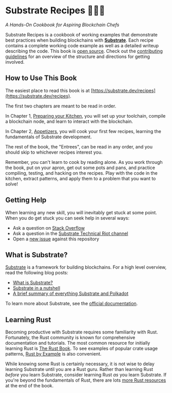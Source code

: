 # Substrate Recipes 🍴😋🍴

_A Hands-On Cookbook for Aspiring Blockchain Chefs_

Substrate Recipes is a cookbook of working examples that demonstrate best practices when building
blockchains with **[Substrate](https://github.com/paritytech/substrate)**. Each recipe contains a
complete working code example as well as a detailed writeup describing the code. This book is
[open source](https://github.com/substrate-developer-hub/recipes). Check out the
[contributing guidelines](https://github.com/substrate-developer-hub/recipes/blob/master/CONTRIBUTING.md)
for an overview of the structure and directions for getting involved.

## How to Use This Book

The easiest place to read this book is at
[https://substrate.dev/recipes](https://substrate.dev/recipes).

The first two chapters are meant to be read in order.

In Chapter 1, [Preparing your Kitchen](./1-prepare-kitchen/index.md), you will set up your
toolchain, compile a blockchain node, and learn to interact with the blockchain.

In Chapter 2, [Appetizers](./2-appetizers/index.md), you will cook your first few recipes, learning
the fundamentals of Substrate development.

The rest of the book, the "Entrees", can be read in any order, and you should skip to whichever
recipes interest you.

Remember, you can't learn to cook by reading alone. As you work through the book, put on your apron,
get out some pots and pans, and practice compiling, testing, and hacking on the recipes. Play with
the code in the kitchen, extract patterns, and apply them to a problem that you want to solve!

## Getting Help

When learning any new skill, you will inevitably get stuck at some point. When you do get stuck you
can seek help in several ways:

-   Ask a question on [Stack Overflow](https://stackoverflow.com/questions/tagged/substrate)
-   Ask a question in the
    [Substrate Technical Riot channel](https://riot.im/app/#/room/#substrate-technical:matrix.org)
-   Open a [new issue](https://github.com/substrate-developer-hub/recipes/issues/new) against this
    repository

## What is Substrate?

[Substrate](https://github.com/paritytech/substrate) is a framework for building blockchains. For a
high level overview, read the following blog posts:

-   [What is Substrate?](https://www.parity.io/what-is-substrate/)
-   [Substrate in a nutshell](https://www.parity.io/substrate-in-a-nutshell/)
-   [A brief summary of everything Substrate and Polkadot](https://www.parity.io/a-brief-summary-of-everything-substrate-polkadot/)

To learn more about Substrate, see the [official documentation](https://substrate.dev).

## Learning Rust

Becoming productive with Substrate requires some familiarity with Rust. Fortunately, the Rust
community is known for comprehensive documentation and tutorials. The most common resource for
initially learning Rust is [The Rust Book](https://doc.rust-lang.org/book/index.html). To see
examples of popular crate usage patterns,
[Rust by Example](https://doc.rust-lang.org/rust-by-example/index.html) is also convenient.

While knowing some Rust is certainly necessary, it is not wise to delay learning Substrate until you
are a Rust guru. Rather than learning Rust _before_ you learn Substrate, consider learning Rust _as_
you learn Substrate. If you're beyond the fundamentals of Rust, there are lots
[more Rust resources](./more-resources.md) at the end of the book.
